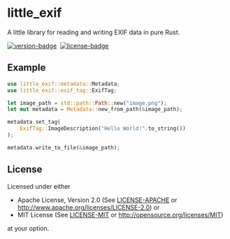 # little\_exif

A little library for reading and writing EXIF data in pure Rust.

[![version-badge][]][version]&nbsp;
[![license-badge][]][license]&nbsp;

[version-badge]: https://img.shields.io/crates/v/little_exif.svg
[version]: https://crates.io/crates/little_exif
[license-badge]: https://img.shields.io/crates/l/little_exif.svg
[license]: https://github.com/TechnikTobi/little_exif#license



## Example

```rust
use little_exif::metadata::Metadata;
use little_exif::exif_tag::ExifTag;

let image_path = std::path::Path::new("image.png");
let mut metadata = Metadata::new_from_path(&image_path);

metadata.set_tag(
	ExifTag::ImageDescription("Hello World!".to_string())
);

metadata.write_to_file(&image_path);
```



## License

Licensed under either

- Apache License, Version 2.0 (See [LICENSE-APACHE](LICENSE-APACHE) or http://www.apache.org/licenses/LICENSE-2.0) or
- MIT License (See [LICENSE-MIT](LICENSE-MIT) or http://opensource.org/licenses/MIT)

at your option.
